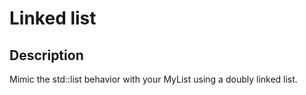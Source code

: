# Linked list

## Description
Mimic the std::list behavior with your MyList using a doubly linked list.

